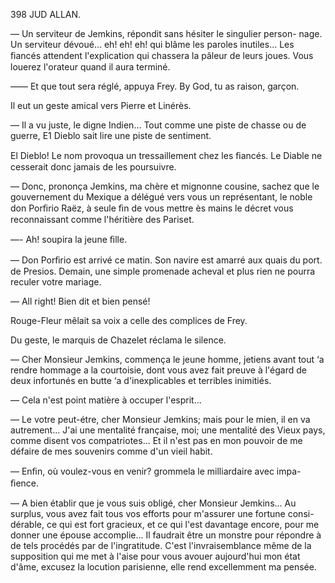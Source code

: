 398 JUD ALLAN.

— Un serviteur de Jemkins, répondit sans hésiter le singulier person-
nage. Un serviteur dévoué... eh! eh! eh! qui blâme les paroles inutiles...
Les ﬁancés attendent l'explication qui chassera la pâleur de leurs joues.
Vous louerez l'orateur quand il aura terminé.

—— Et que tout sera réglé, appuya Frey. By God, tu as raison, garçon.

Il eut un geste amical vers Pierre et Linérès.

— Il a vu juste, le digne Indien... Tout comme une piste de chasse
ou de guerre, E1 Dieblo sait lire une piste de sentiment.

El Dieblo! Le nom provoqua un tressaillement chez les ﬁancés. Le
Diable ne cesserait donc jamais de les poursuivre.

— Donc, prononça Jemkins, ma chère et mignonne cousine, sachez que
le gouvernement du Mexique a délégué vers vous un représentant, le noble
don Porﬁrio Raëz, à seule ﬁn de vous mettre ès mains le décret vous
reconnaissant comme l'héritière des Pariset.

—- Ah! soupira la jeune ﬁlle.

— Don Porﬁrio est arrivé ce matin. Son navire est amarré aux quais du
port. de Presios. Demain, une simple promenade acheval et plus rien ne
pourra reculer votre mariage.

— All right! Bien dit et bien pensé!

Rouge-Fleur mêlait sa voix a celle des complices de Frey.

Du geste, le marquis de Chazelet réclama le silence.

— Cher Monsieur Jemkins, commença le jeune homme, jetiens avant
tout ‘a rendre hommage a la courtoisie, dont vous avez fait preuve à l'égard
de deux infortunés en butte ‘a d'inexplicables et terribles inimitiés.

— Cela n'est point matière à occuper l'esprit...

— Le votre peut-étre, cher Monsieur Jemkins; mais pour le mien, il en
va autrement... J'ai une mentalité française, moi; une mentalité des Vieux
pays, comme disent vos compatriotes... Et il n'est pas en mon pouvoir de
me défaire de mes souvenirs comme d'un vieil habit.

— Enﬁn, où voulez-vous en venir? grommela le milliardaire avec impa-
ﬁence.

— A bien établir que je vous suis obligé, cher Monsieur Jemkins... Au
surplus, vous avez fait tous vos efforts pour m'assurer une fortune consi-
dérable, ce qui est fort gracieux, et ce qui l'est davantage encore, pour me
donner une épouse accomplie... Il faudrait être un monstre pour répondre à
de tels procédés par de l'ingratitude. C'est l'invraisemblance même de la
supposition qui me met à l'aise pour vous avouer aujourd'hui mon état
d'âme, excusez la locution parisienne, elle rend excellemment ma pensée.

